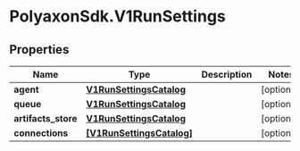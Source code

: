 # PolyaxonSdk.V1RunSettings

## Properties
Name | Type | Description | Notes
------------ | ------------- | ------------- | -------------
**agent** | [**V1RunSettingsCatalog**](V1RunSettingsCatalog.md) |  | [optional] 
**queue** | [**V1RunSettingsCatalog**](V1RunSettingsCatalog.md) |  | [optional] 
**artifacts_store** | [**V1RunSettingsCatalog**](V1RunSettingsCatalog.md) |  | [optional] 
**connections** | [**[V1RunSettingsCatalog]**](V1RunSettingsCatalog.md) |  | [optional] 


